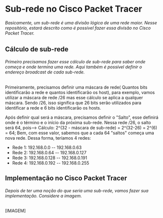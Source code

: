 # Sub-rede no Cisco Packet Tracer
######  Basicamente, um sub-rede é uma divisão lógica de uma rede maior. Nesse repositório, estará descrito como é possível fazer essa divisão no Cisco Packet Tracer.

## Cálculo de sub-rede
###### Primeiro precisamos fazer esse cálculo de sub-rede para saber onde começa e onde termina uma rede. Aqui também é possível definir o endereço broadcast de cada sub-rede. 

Primeiramente, precisamos definir uma máscara de rede( Quantos bits identificarão a rede e quantos identificarão os host), para exemplo, vamos utilizar a máscara de rede /26 mas esse cálculo se aplica a qualquer máscara. Sendo /26, isso significa que 26 bits serão utilizados para identificar a rede e 6 bits identificarão os hosts.

Após definir qual será a máscara, precisamos definir o "Salto", esse definirá onde é o término e o início da próxima sub-rede. Nessa rede /26, o salto será 64, pois--> Cálculo: 2^(32 - máscara de sub-rede) = 2^(32-26) = 2^(6) = 64; Bem, com esse valor, sabemos que a cada 64 "saltos" começa uma nova rede. Dessa forma, teríamos 4 redes: 

* Rede 1: 192.168.0.0 -- 192.168.0.63
* Rede 2: 192.168.0.64 -- 192.168.0.127
* Rede 3: 192.168.0.128 -- 192.168.0.191
* Rede 4: 192.168.0.192 -- 192.168.0.255

## Implementação no Cisco Packet Tracer
###### Depois de ter uma noção do que seria uma sub-rede, vamos fazer sua implementação. Considere a imagem.
[IMAGEM]

